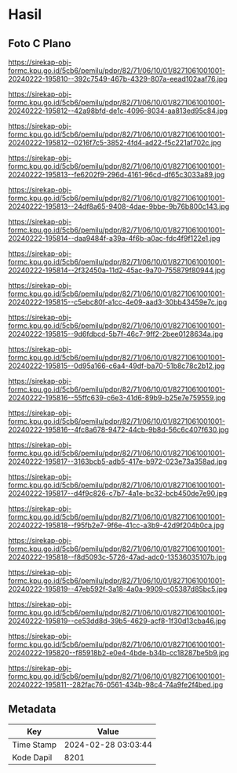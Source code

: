 # Hasil

## Foto C Plano

https://sirekap-obj-formc.kpu.go.id/5cb6/pemilu/pdpr/82/71/06/10/01/8271061001001-20240222-195810--392c7549-467b-4329-807a-eead102aaf76.jpg

https://sirekap-obj-formc.kpu.go.id/5cb6/pemilu/pdpr/82/71/06/10/01/8271061001001-20240222-195812--42a98bfd-de1c-4096-8034-aa813ed95c84.jpg

https://sirekap-obj-formc.kpu.go.id/5cb6/pemilu/pdpr/82/71/06/10/01/8271061001001-20240222-195812--0216f7c5-3852-4fd4-ad22-f5c221af702c.jpg

https://sirekap-obj-formc.kpu.go.id/5cb6/pemilu/pdpr/82/71/06/10/01/8271061001001-20240222-195813--fe6202f9-296d-4161-96cd-df65c3033a89.jpg

https://sirekap-obj-formc.kpu.go.id/5cb6/pemilu/pdpr/82/71/06/10/01/8271061001001-20240222-195813--24df8a65-9408-4dae-9bbe-9b76b800c143.jpg

https://sirekap-obj-formc.kpu.go.id/5cb6/pemilu/pdpr/82/71/06/10/01/8271061001001-20240222-195814--daa9484f-a39a-4f6b-a0ac-fdc4f9f122e1.jpg

https://sirekap-obj-formc.kpu.go.id/5cb6/pemilu/pdpr/82/71/06/10/01/8271061001001-20240222-195814--2f32450a-11d2-45ac-9a70-755879f80944.jpg

https://sirekap-obj-formc.kpu.go.id/5cb6/pemilu/pdpr/82/71/06/10/01/8271061001001-20240222-195815--c5ebc80f-a1cc-4e09-aad3-30bb43459e7c.jpg

https://sirekap-obj-formc.kpu.go.id/5cb6/pemilu/pdpr/82/71/06/10/01/8271061001001-20240222-195815--9d6fdbcd-5b7f-46c7-9ff2-2bee0128634a.jpg

https://sirekap-obj-formc.kpu.go.id/5cb6/pemilu/pdpr/82/71/06/10/01/8271061001001-20240222-195815--0d95a166-c6a4-49df-ba70-51b8c78c2b12.jpg

https://sirekap-obj-formc.kpu.go.id/5cb6/pemilu/pdpr/82/71/06/10/01/8271061001001-20240222-195816--55ffc639-c6e3-41d6-89b9-b25e7e759559.jpg

https://sirekap-obj-formc.kpu.go.id/5cb6/pemilu/pdpr/82/71/06/10/01/8271061001001-20240222-195816--4fc8a678-9472-44cb-9b8d-56c6c407f630.jpg

https://sirekap-obj-formc.kpu.go.id/5cb6/pemilu/pdpr/82/71/06/10/01/8271061001001-20240222-195817--3163bcb5-adb5-417e-b972-023e73a358ad.jpg

https://sirekap-obj-formc.kpu.go.id/5cb6/pemilu/pdpr/82/71/06/10/01/8271061001001-20240222-195817--d4f9c826-c7b7-4a1e-bc32-bcb450de7e90.jpg

https://sirekap-obj-formc.kpu.go.id/5cb6/pemilu/pdpr/82/71/06/10/01/8271061001001-20240222-195818--f95fb2e7-9f6e-41cc-a3b9-42d9f204b0ca.jpg

https://sirekap-obj-formc.kpu.go.id/5cb6/pemilu/pdpr/82/71/06/10/01/8271061001001-20240222-195818--f8d5093c-5726-47ad-adc0-13536035107b.jpg

https://sirekap-obj-formc.kpu.go.id/5cb6/pemilu/pdpr/82/71/06/10/01/8271061001001-20240222-195819--47eb592f-3a18-4a0a-9909-c05387d85bc5.jpg

https://sirekap-obj-formc.kpu.go.id/5cb6/pemilu/pdpr/82/71/06/10/01/8271061001001-20240222-195819--ce53dd8d-39b5-4629-acf8-1f30d13cba46.jpg

https://sirekap-obj-formc.kpu.go.id/5cb6/pemilu/pdpr/82/71/06/10/01/8271061001001-20240222-195820--f85918b2-e0e4-4bde-b34b-cc18287be5b9.jpg

https://sirekap-obj-formc.kpu.go.id/5cb6/pemilu/pdpr/82/71/06/10/01/8271061001001-20240222-195811--282fac76-0561-434b-98c4-74a9fe2f4bed.jpg


## Metadata

| Key        | Value               |
| ---------- | ------------------- |
| Time Stamp | 2024-02-28 03:03:44 |
| Kode Dapil | 8201                |



